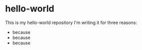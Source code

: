 # hello-world
This is my hello-world repository
I'm writing it for three reasons:
* because
* because
* because

